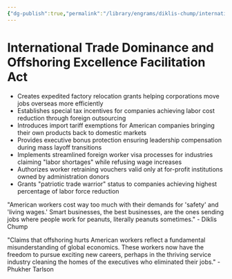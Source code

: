 ```yaml
---
{"dg-publish":true,"permalink":"/library/engrams/diklis-chump/international-trade-dominance-and-offshoring-excellence-facilitation-act/","tags":["DC/Aristocracy","DC/AS1"]}
---
```


# International Trade Dominance and Offshoring Excellence Facilitation Act

- Creates expedited factory relocation grants helping corporations move jobs overseas more efficiently
- Establishes special tax incentives for companies achieving labor cost reduction through foreign outsourcing
- Introduces import tariff exemptions for American companies bringing their own products back to domestic markets
- Provides executive bonus protection ensuring leadership compensation during mass layoff transitions
- Implements streamlined foreign worker visa processes for industries claiming "labor shortages" while refusing wage increases
- Authorizes worker retraining vouchers valid only at for-profit institutions owned by administration donors
- Grants "patriotic trade warrior" status to companies achieving highest percentage of labor force reduction

"American workers cost way too much with their demands for 'safety' and 'living wages.' Smart businesses, the best businesses, are the ones sending jobs where people work for peanuts, literally peanuts sometimes." - Diklis Chump

"Claims that offshoring hurts American workers reflect a fundamental misunderstanding of global economics. These workers now have the freedom to pursue exciting new careers, perhaps in the thriving service industry cleaning the homes of the executives who eliminated their jobs." - Phukher Tarlson
